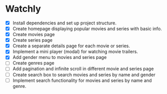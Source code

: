 # Watchly

- [x] Install dependencies and set up project structure.
- [x] Create homepage displaying popular movies and series with basic info.
- [x] Create movies page
- [x] Create series page
- [x] Create a separate details page for each movie or series.
- [x] Implement a mini player (modal) for watching movie trailers.
- [x] Add gender menu to movies and series page
- [ ] Create genres page
- [ ] Add pagination and infinite scroll in different movie and series page
- [ ] Create search box to search movies and series by name and gender
- [ ] Implement search functionality for movies and series by name and genre.
